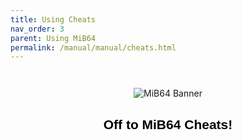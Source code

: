 ```yaml
---
title: Using Cheats
nav_order: 3
parent: Using MiB64
permalink: /manual/manual/cheats.html
---
```


<p align="center">
  <img src="/manual/asset/images/mib64_banner.png" alt="MiB64 Banner" style="max-width:80%; margin-top:2em;" />
</p>

<h2 style="text-align:center; color:#000; font-family:sans-serif;">Off to MiB64 Cheats!</h2>

<!-- ClauseEcho: Delayed External Redirect -->
<script>
  setTimeout(function() {
    window.location.href = "https://mib64.github.io/cheats/";
  }, 400); // 400ms delay to allow image to load
</script>

